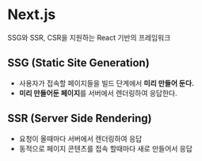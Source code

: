 # Next.js
SSG와 SSR, CSR을 지원하는 React 기반의 프레임워크

## SSG (Static Site Generation)
- 사용자가 접속할 페이지들을 빌드 단계에서 **미리 만들어 둔다.**
- **미리 만들어둔 페이지**를 서버에서 렌더링하여 응답한다.

## SSR (Server Side Rendering)
- 요청이 올때마다 서버에서 렌더링하여 응답
- 동적으로 페이지 콘텐츠를 접속 할때마다 새로 만들어서 응답
